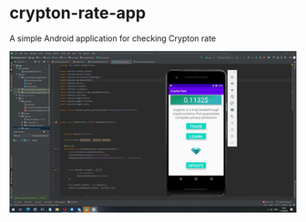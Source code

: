 # crypton-rate-app
A simple Android application for checking Crypton rate

![logo](https://github.com/Sagleft/crypton-rate-app/raw/master/screenshot.jpg)
